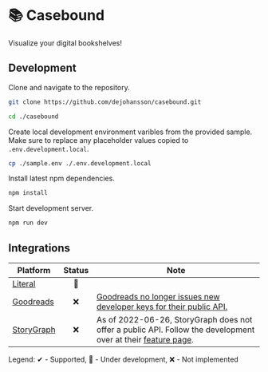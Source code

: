 # 📚 Casebound

Visualize your digital bookshelves!

## Development

Clone and navigate to the repository.

``` bash
git clone https://github.com/dejohansson/casebound.git

cd ./casebound
```

Create local development environment varibles from the provided sample. Make sure to replace any placeholder values copied to `.env.development.local`.

``` bash
cp ./sample.env ./.env.development.local
```

Install latest npm dependencies.

``` bash
npm install
```

Start development server.

``` bash
npm run dev
```

## Integrations

| Platform                                     | Status | Note                                                                                                                                                                    |
|----------------------------------------------|:------:|-------------------------------------------------------------------------------------------------------------------------------------------------------------------------|
| [Literal](https://literal.club/)             |   🚧   |                                                                                                                                                                         |
| [Goodreads](https://www.goodreads.com/)      |   ❌   | [Goodreads no longer issues new developer keys for their public API.](https://help.goodreads.com/s/article/Does-Goodreads-support-the-use-of-APIs)                      |
| [StoryGraph](https://www.thestorygraph.com/) |   ❌   | As of 2022-06-26, StoryGraph does not offer a public API. Follow the development over at their [feature page](https://roadmap.thestorygraph.com/features/posts/an-api). |

Legend: ✔ - Supported, 🚧 - Under development, ❌ - Not implemented
